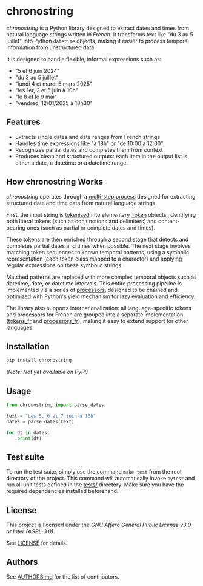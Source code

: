 # chronostring

*chronostring* is a Python library designed to extract dates and times from natural language strings written in *French*. It transforms text like "du 3 au 5 juillet" into Python `datetime` objects, making it easier to process temporal information from unstructured data.

It is designed to handle flexible, informal expressions such as:

- "5 et 6 juin 2024"
- "du 3 au 5 juillet"
- "lundi 4 et mardi 5 mars 2025"
- "les 1er, 2 et 5 juin à 10h"
- "le 8 et le 9 mai"
- "vendredi 12/01/2025 à 18h30"

## Features

- Extracts single dates and date ranges from French strings
- Handles time expressions like "à 18h" or "de 10:00 à 12:00"
- Recognizes partial dates and completes them from context
- Produces clean and structured outputs: each item in the output list is either a date, a datetime or a datetime range.

## How chronostring Works

*chronostring* operates through a [multi-step process](./chronostring/chronostring.py) designed for extracting structured date and time data from natural language strings.

First, the input string is [tokenized](./chronostring/tokenizer.py) into elementary [Token](./chronostring/tokens.py) objects, identifying both literal tokens (such as conjunctions and delimiters) and content-bearing ones (such as partial or complete dates and times).

These tokens are then enriched through a second stage that detects and completes partial dates and times when possible. The next stage involves matching token sequences to known temporal patterns, using a symbolic representation (each token class mapped to a character) and applying regular expressions on these symbolic strings.

Matched patterns are replaced with more complex temporal objects such as datetime, date, or datetime intervals.
This entire processing pipeline is implemented via a series of [processors](./chronostring/processors.py), designed to be chained and optimized with Python's yield mechanism for lazy evaluation and efficiency.

The library also supports internationalization: all language-specific tokens and processors for French are grouped into a separate implementation ([tokens_fr](./chronostring/tokens_fr.py) and [processors_fr](./chronostring/processors_fr.py)), making it easy to extend support for other languages.

## Installation

```bash
pip install chronostring
```

_(Note: Not yet available on PyPI)_

## Usage

```python
from chronostring import parse_dates

text = "Les 5, 6 et 7 juin à 10h"
dates = parse_dates(text)

for dt in dates:
    print(dt)
```
## Test suite

To run the test suite, simply use the command `make test` from the root directory of the project. This command will automatically invoke `pytest` and run all unit tests defined in the [tests/](./tests/) directory. Make sure you have the required dependencies installed beforehand.

## License

This project is licensed under the *GNU Affero General Public License v3.0 or later (AGPL-3.0)*.

See [LICENSE](./LICENSE) for details.

## Authors

See [AUTHORS.md](./AUTHORS.md) for the list of contributors.